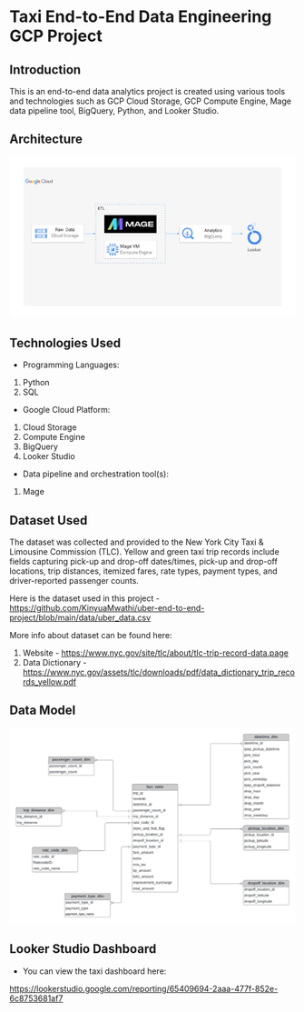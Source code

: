 # Taxi End-to-End Data Engineering GCP Project

## Introduction

This is an end-to-end data analytics project is created using various tools and technologies such as GCP Cloud Storage, GCP Compute Engine, Mage data pipeline tool, BigQuery, Python, and Looker Studio.

## Architecture 

<img src="architecture.jpg">

## Technologies Used

- Programming Languages:

1. Python
2. SQL

- Google Cloud Platform:

1. Cloud Storage
2. Compute Engine
3. BigQuery
4. Looker Studio

- Data pipeline and orchestration tool(s):

1. Mage

## Dataset Used

The dataset was collected and provided to the New York City Taxi & Limousine Commission (TLC). Yellow and green taxi trip records include fields capturing pick-up and drop-off dates/times, pick-up and drop-off locations, trip distances, itemized fares, rate types, payment types, and driver-reported passenger counts.

Here is the dataset used in this project - https://github.com/KinyuaMwathi/uber-end-to-end-project/blob/main/data/uber_data.csv

More info about dataset can be found here:

1. Website - https://www.nyc.gov/site/tlc/about/tlc-trip-record-data.page
2. Data Dictionary - https://www.nyc.gov/assets/tlc/downloads/pdf/data_dictionary_trip_records_yellow.pdf

## Data Model

<img src="data_model.jpeg">

## Looker Studio Dashboard

- You can view the taxi dashboard here:

https://lookerstudio.google.com/reporting/65409694-2aaa-477f-852e-6c8753681af7
